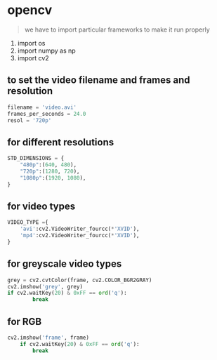 # opencv 
>we have to import particular frameworks to make it run properly
1. import os
2. import numpy as np
3. import cv2

## to set the video filename and frames and resolution
```python
filename = 'video.avi'
frames_per_seconds = 24.0
resol = '720p'
```
## for different resolutions
```python
STD_DIMENSIONS = {
    "480p":(640, 480),
    "720p":(1280, 720),
    "1080p":(1920, 1080),
}
```
## for video types
```python 
VIDEO_TYPE ={
    'avi':cv2.VideoWriter_fourcc(*'XVID'),
    'mp4':cv2.VideoWriter_fourcc(*'XVID'),
}
```
## for greyscale video types
```python
grey = cv2.cvtColor(frame, cv2.COLOR_BGR2GRAY)
cv2.imshow('grey', grey)
if cv2.waitKey(20) & 0xFF == ord('q'):
        break
```
## for RGB
```python
cv2.imshow('frame', frame)
    if cv2.waitKey(20) & 0xFF == ord('q'):
        break
```
